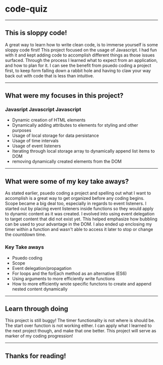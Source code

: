 # code-quiz

---

## This is sloppy code!

A great way to learn how to write clean code, is to immerse yourself is some sloppy code first!
This project focused on the usage of Javascript.  I had fun with it and kept adding code to accomplish different things as those issues surfaced.  Through the process I learned what to expect from an application, and how to plan for it.  I can see the benefit from psuedo coding a project first, to keep form falling down a rabbit hole and having to claw your way back out with code that is less than intuitive.

---

## What were my focuses in this project?

### Javasript Javascript Javascript

* Dynamic creation of HTML elements
* Dynamically adding attributes to elements for styling and other purposes
* Usage of local storage for data persistance
* Usage of time intervals
* Usage of event listeners
* Iterating through local storage array to dynamically append list items to DOM
* removing dynamically created elements from the DOM

---

## What were some of my key take aways?

As stated earlier, psuedo coding a project and spelling out what I want to accomplish is a great way to get organized before any coding begins.  Scope became a big deal too, especially in regards to event listeners.  I started out by placing event listeners inside functions so they would apply to dynamic content as it was created.  I evolved into using event delegation to target content that did not exist yet.  This helped emphasize how bubbling can be used to your advantage in the DOM.  I also ended up enclosing my timer within a function and wasn't able to access it later to stop or change the countdown time.

### Key Take aways

* Psuedo coding
* Scope 
* Event delegation/propagation
* For loops and the forEach method as an alternative (ES6)
* Using arguments to more efficiently write functions
* How to more efficiently wrote specific functons to create and append nested content dynamically

---

## Learn through doing

This project is still buggy!  The timer functionality is not where is should be.  The start over function is not working either.  I can apply what I learned to the next project though, and make that one better.  This project will serve as marker of my coding progression!

---

##  Thanks for reading!


